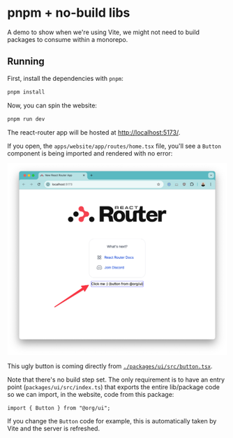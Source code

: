 # pnpm + no-build libs

A demo to show when we're using Vite, we might not need to build packages to consume within a monorepo.

## Running

First, install the dependencies with `pnpm`:

```bash
pnpm install
```

Now, you can spin the website:

```bash
pnpm run dev
```

The react-router app will be hosted at [http://localhost:5173/](http://localhost:5173/).

If you open, the `apps/website/app/routes/home.tsx` file, you'll see a `Button` component is being imported and rendered with no error:

![rendering](./assets/rendering.png)

This ugly button is coming directly from [`./packages/ui/src/button.tsx`](packages/ui/src/button.tsx).

Note that there's no build step set. The only requirement is to have an entry point (`packages/ui/src/index.ts`) that exports the entire lib/package code so we can import, in the website, code from this package:

```tsx
import { Button } from "@org/ui";
```

If you change the `Button` code for example, this is automatically taken by Vite and the server is refreshed.
